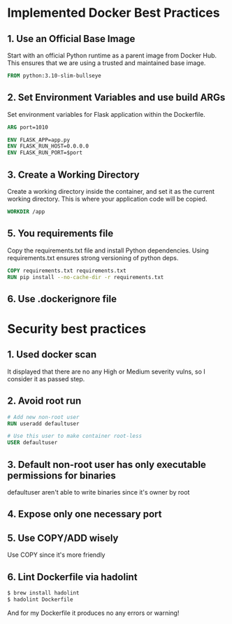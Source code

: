 # Implemented Docker Best Practices

## 1. Use an Official Base Image

Start with an official Python runtime as a parent image from Docker Hub. This ensures that we are using a trusted and maintained base image.

```Dockerfile
FROM python:3.10-slim-bullseye
```

## 2. Set Environment Variables and use build ARGs

Set environment variables for Flask application within the Dockerfile.

```Dockerfile
ARG port=1010

ENV FLASK_APP=app.py
ENV FLASK_RUN_HOST=0.0.0.0
ENV FLASK_RUN_PORT=$port
```

## 3. Create a Working Directory

Create a working directory inside the container, and set it as the current working directory. This is where your application code will be copied.

```Dockerfile
WORKDIR /app
```

## 5. You requirements file

Copy the requirements.txt file and install Python dependencies. Using requirements.txt ensures strong versioning of python deps.

```Dockerfile
COPY requirements.txt requirements.txt
RUN pip install --no-cache-dir -r requirements.txt
```

## 6. Use .dockerignore file

# Security best practices

## 1. Used docker scan

It displayed that there are no any High or Medium severity vulns, so I consider it as passed step.

## 2. Avoid root run

```Dockerfile
# Add new non-root user
RUN useradd defaultuser

# Use this user to make container root-less
USER defaultuser
```

## 3. Default non-root user has only executable permissions for binaries

defaultuser aren't able to write binaries since it's owner by root

## 4. Expose only one necessary port

## 5. Use COPY/ADD wisely

Use COPY since it's more friendly

## 6. Lint Dockerfile via hadolint

```bash
$ brew install hadolint
$ hadolint Dockerfile
```

And for my Dockerfile it produces no any errors or warning!
